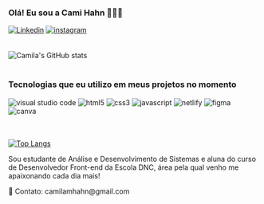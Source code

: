 ### Olá! Eu sou a Cami Hahn 👩🏻‍💻

[![Linkedin](https://img.shields.io/badge/LinkedIn-0077B5?style=for-the-badge&logo=linkedin&logoColor=white)](https://www.linkedin.com/in/camilahahn/)
[![instagram](https://img.shields.io/badge/Instagram-E4405F?style=for-the-badge&logo=instagram&logoColor=white)](https://www.instagram.com/hahn.camila/)
<br><br><br>
![Camila's GitHub stats](https://github-readme-stats.vercel.app/api?username=hahncamila&show_icons=true&theme=dracula)
<br><br>
### Tecnologias que eu utilizo em meus projetos no momento
<div style="display: inline_block">
  <img align="center" alt="visual studio code" src="https://img.shields.io/badge/Visual_Studio_Code-0078D4?style=for-the-badge&logo=visual%20studio%20code&logoColor=white">
  <img align="center" alt="html5" src="https://img.shields.io/badge/HTML5-E34F26?style=for-the-badge&logo=html5&logoColor=white">
  <img align="center" alt="css3" src="https://img.shields.io/badge/CSS3-1572B6?style=for-the-badge&logo=css3&logoColor=white">
  <img align="center" alt="javascript" src="https://img.shields.io/badge/JavaScript-F7DF1E?style=for-the-badge&logo=javascript&logoColor=black">
  <img align="center" alt="netlify" src="https://img.shields.io/badge/Netlify-00C7B7?style=for-the-badge&logo=netlify&logoColor=white">
  <img align="center" alt="figma" src="https://img.shields.io/badge/Figma-F24E1E?style=for-the-badge&logo=figma&logoColor=white">
  <img align="center" alt="canva" src="https://img.shields.io/badge/Canva-%2300C4CC.svg?&style=for-the-badge&logo=Canva&logoColor=white">
</div><br><br>

[![Top Langs](https://github-readme-stats.vercel.app/api/top-langs/?username=hahncamila)](https://github.com/hahncamila/github-readme-stats)

<p> Sou estudante de Análise e Desenvolvimento de Sistemas e aluna do curso de Desenvolvedor Front-end da Escola DNC, área pela qual venho me apaixonando cada dia mais!</p>
<p>📧 Contato: camilamhahn@gmail.com</p>
